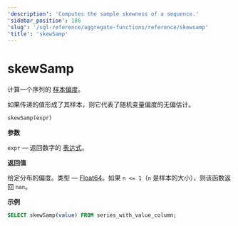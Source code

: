 ```yaml
---
'description': 'Computes the sample skewness of a sequence.'
'sidebar_position': 186
'slug': '/sql-reference/aggregate-functions/reference/skewsamp'
'title': 'skewSamp'
---
```





# skewSamp

计算一个序列的 [样本偏度](https://en.wikipedia.org/wiki/Skewness)。

如果传递的值形成了其样本，则它代表了随机变量偏度的无偏估计。

```sql
skewSamp(expr)
```

**参数**

`expr` — 返回数字的 [表达式](/sql-reference/syntax#expressions)。

**返回值**

给定分布的偏度。类型 — [Float64](../../../sql-reference/data-types/float.md)。如果 `n <= 1`（`n` 是样本的大小），则该函数返回 `nan`。

**示例**

```sql
SELECT skewSamp(value) FROM series_with_value_column;
```
